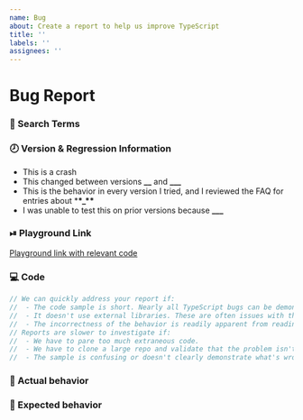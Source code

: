 ```yaml
---
name: Bug
about: Create a report to help us improve TypeScript
title: ''
labels: ''
assignees: ''
---
```


# Bug Report

<!--
  Please fill in each section completely. Thank you!
-->

### 🔎 Search Terms

<!--
  What search terms did you use when trying to find an existing bug report?
  List them here so people in the future can find this one more easily.
-->

### 🕗 Version & Regression Information

<!-- When did you start seeing this bug occur?

"Bugs" that have existed in TS for a long time are very likely to be FAQs; refer to
  https://github.com/Microsoft/TypeScript/wiki/FAQ#common-bugs-that-arent-bugs

If possible, please try testing the nightly version of TS to see if it's already been fixed.
For npm: `typescript@next`
This is also the 'Nightly' version in the playground: http://www.typescriptlang.org/play/?ts=Nightly

Note: The TypeScript Playground can be used to try older versions of TypeScript.

Please keep and fill in the line that best applies:
-->

- This is a crash
- This changed between versions **\_\_** and **\_\_\_**
- This is the behavior in every version I tried, and I reviewed the FAQ for entries about \***\*\_\*\***
- I was unable to test this on prior versions because **\_\_\_**

### ⏯ Playground Link

<!--
  A link to a TypeScript Playground "Share" link which shows this behavior

  The TypeScript Workbench can be used for more complex setups, try
  https://www.typescriptlang.org/dev/bug-workbench/

  As a last resort, you can link to a repo, but these will be slower for us to investigate.
-->

[Playground link with relevant code](https://www.typescriptlang.org/play?#code/PTAEFkE9QYwewCYFNQHM5IM6gBZIE5JA)

### 💻 Code

<!-- Please post the relevant code sample here as well-->

```ts
// We can quickly address your report if:
//  - The code sample is short. Nearly all TypeScript bugs can be demonstrated in 20-30 lines of code!
//  - It doesn't use external libraries. These are often issues with the type definitions rather than TypeScript bugs.
//  - The incorrectness of the behavior is readily apparent from reading the sample.
// Reports are slower to investigate if:
//  - We have to pare too much extraneous code.
//  - We have to clone a large repo and validate that the problem isn't elsewhere.
//  - The sample is confusing or doesn't clearly demonstrate what's wrong.
```

### 🙁 Actual behavior

<!-- What happened, and why it was wrong -->

### 🙂 Expected behavior

<!-- What you expected to happen instead, and why -->
